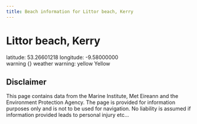 ```yaml
---
title: Beach information for Littor beach, Kerry
---
```

# Littor beach, Kerry 

<div class="location-info">latitude: 53.26601218 longitude: -9.58000000</div>
<div class="met-eireann-warnings"><span class="material-icons {}-warning">warning</span>&nbsp;{} weather warning: yellow Yellow&nbsp;</div>
<div></div>

## Disclaimer

This page contains data from the Marine Institute, 
Met Eireann and the Environment Protection Agency. The page is provided for
information purposes only and is not to be used for navigation. No liability 
is assumed if information provided leads to personal injury etc...